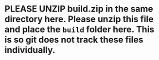 # PLEASE UNZIP build.zip in the same directory here. Please unzip this file and place the `build` folder here. This is so git does not track these files individually.
